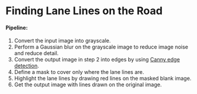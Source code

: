 # Finding Lane Lines on the Road

#### Pipeline:

1. Convert the input image into grayscale.
2. Perform a Gaussian blur on the grayscale image to reduce image noise and reduce detail.
3. Convert the output image in step 2 into edges by using [Canny edge detection](https://en.wikipedia.org/wiki/Canny_edge_detector).
4. Define a mask to cover only where the lane lines are.
5. Highlight the lane lines by drawing red lines on the masked blank image.
6. Get the output image with lines drawn on the original image.

